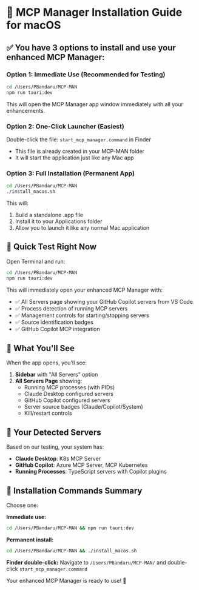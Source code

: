 # 🚀 MCP Manager Installation Guide for macOS

## ✅ You have 3 options to install and use your enhanced MCP Manager:

### Option 1: Immediate Use (Recommended for Testing) 
```bash
cd /Users/PBandaru/MCP-MAN
npm run tauri:dev
```
This will open the MCP Manager app window immediately with all your enhancements.

### Option 2: One-Click Launcher (Easiest)
Double-click the file: `start_mcp_manager.command` in Finder
- This file is already created in your MCP-MAN folder
- It will start the application just like any Mac app

### Option 3: Full Installation (Permanent App)
```bash
cd /Users/PBandaru/MCP-MAN
./install_macos.sh
```
This will:
1. Build a standalone .app file
2. Install it to your Applications folder
3. Allow you to launch it like any normal Mac application

## 🎯 Quick Test Right Now

Open Terminal and run:
```bash
cd /Users/PBandaru/MCP-MAN
npm run tauri:dev
```

This will immediately open your enhanced MCP Manager with:
- ✅ All Servers page showing your GitHub Copilot servers from VS Code
- ✅ Process detection of running MCP servers
- ✅ Management controls for starting/stopping servers
- ✅ Source identification badges
- ✅ GitHub Copilot MCP integration

## 📱 What You'll See

When the app opens, you'll see:
1. **Sidebar** with "All Servers" option
2. **All Servers Page** showing:
   - Running MCP processes (with PIDs)
   - Claude Desktop configured servers
   - GitHub Copilot configured servers
   - Server source badges (Claude/Copilot/System)
   - Kill/restart controls

## 🔧 Your Detected Servers

Based on our testing, your system has:
- **Claude Desktop**: K8s MCP Server
- **GitHub Copilot**: Azure MCP Server, MCP Kubernetes
- **Running Processes**: TypeScript servers with Copilot plugins

## 🚀 Installation Commands Summary

Choose one:

**Immediate use:**
```bash
cd /Users/PBandaru/MCP-MAN && npm run tauri:dev
```

**Permanent install:**
```bash
cd /Users/PBandaru/MCP-MAN && ./install_macos.sh
```

**Finder double-click:**
Navigate to `/Users/PBandaru/MCP-MAN/` and double-click `start_mcp_manager.command`

Your enhanced MCP Manager is ready to use! 🎉
